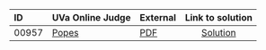 | ID | UVa Online Judge | External | Link to solution |
|:---|:---|:---|:---:|
| 00957 | [Popes](https://onlinejudge.org/index.php?option=com_onlinejudge&Itemid=8&category=661&page=show_problem&problem=898) | [PDF](https://onlinejudge.org/external/9/957.pdf) | [Solution](https://github.com/versenyi98/uva-solutions/tree/main/solutions/00957%20-%20Popes)|
